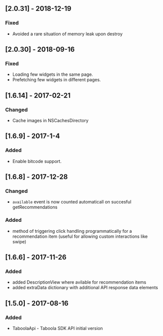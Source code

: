 ## [2.0.31] - 2018-12-19
### Fixed
- Avoided a rare situation of memory leak upon destroy

## [2.0.30] - 2018-09-16
### Fixed
- Loading few widgets in the same page.
- Prefetching few widgets in different pages.

## [1.6.14] - 2017-02-21
### Changed
- Cache images in NSCachesDirectory

## [1.6.9] - 2017-1-4
### Added
- Enable bitcode support.

## [1.6.8] - 2017-12-28
### Changed
- ```available``` event is now counted automaticall on succesful getRecommendations

### Added
- method of triggering click handling programmatically for a recommendation item (useful for allowing custom interactions like swipe)

## [1.6.6] - 2017-11-26
### Added
- added DescriptionView where avilable for recommendation items
- added extraData dictionary with additional API response data elements
## [1.5.0] - 2017-08-16
### Added
- TaboolaApi - Taboola SDK API initial version
